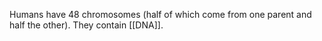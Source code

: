 Humans have 48 chromosomes (half of which come from one parent and half the other).  They contain [[DNA]].